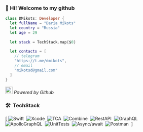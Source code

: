 ###  👋 Hi! Welcome to my github


```swift
class DMikots: Developer {
  let fullName = "Daria Mikots"
  let country = "Russia"
  let age = 29
  
  let stack = TechStack.map{$0}
  
  let contacts = [
    // telegram
    "https://t.me/dmikots",
    // email
    "mikotsd@gmail.com"
  ]
}

```
<img src="https://user-images.githubusercontent.com/5679180/79618120-0daffb80-80be-11ea-819e-d2b0fa904d07.gif" width="23px"> <i>Powered by Github</i>

### 🛠 &nbsp;TechStack
[
![Swift](https://img.shields.io/badge/-Swift-05122A?style=flat&logo=Swift)&nbsp;
![Xcode](https://img.shields.io/badge/-Xcode-05122A?style=flat&logo=Xcode)&nbsp;
![TCA](https://img.shields.io/badge/-TCA-05122A?style=flat&logo=Redux&logoColor=critical)&nbsp;
![Combine](https://img.shields.io/badge/-Combine-05122A?style=flat&logo=Combine&logoColor=violet)&nbsp;
![RestAPI](https://img.shields.io/badge/-RestAPI-05122A?style=flat&logo=Rest&logoColor=#F67909)&nbsp;
![GraphQL](https://img.shields.io/badge/-GraphQL-05122A?style=flat&logo=GraphQL&logoColor=#E10098)&nbsp;
![ApolloGraphQL](https://img.shields.io/badge/-ApolloGraphQL-05122A?style=flat&logo=ApolloGraphQL&logoColor=violet)&nbsp;
![UnitTests](https://img.shields.io/badge/-UnitTests-05122A?style=flat&logo=UnitTests&logoColor=violet)&nbsp;
![Async/await](https://img.shields.io/badge/-Async/await-05122A?style=flat&logo=UnitTests&logoColor=violet)&nbsp;
![Postman](https://img.shields.io/badge/-Postman-05122A?style=flat&logo=Postman)&nbsp;
]
